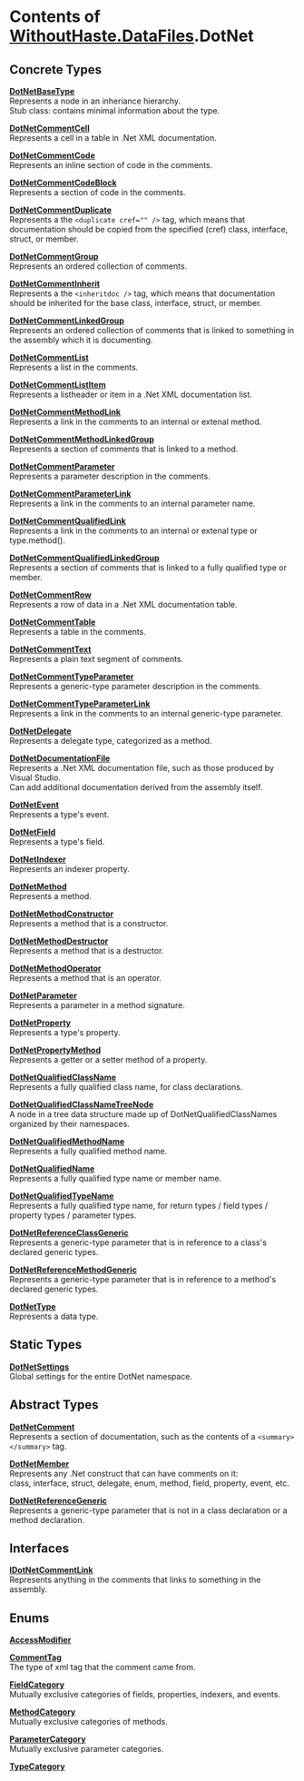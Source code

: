 # Contents of [WithoutHaste.DataFiles](TableOfContents.WithoutHaste.DataFiles.md).DotNet

## Concrete Types

[**DotNetBaseType**](WithoutHaste.DataFiles.DotNet.DotNetBaseType.md)  
Represents a node in an inheriance hierarchy.  
Stub class: contains minimal information about the type.  

  
[**DotNetCommentCell**](WithoutHaste.DataFiles.DotNet.DotNetCommentCell.md)  
Represents a cell in a table in .Net XML documentation.  

  
[**DotNetCommentCode**](WithoutHaste.DataFiles.DotNet.DotNetCommentCode.md)  
Represents an inline section of code in the comments.  

  
[**DotNetCommentCodeBlock**](WithoutHaste.DataFiles.DotNet.DotNetCommentCodeBlock.md)  
Represents a section of code in the comments.  

  
[**DotNetCommentDuplicate**](WithoutHaste.DataFiles.DotNet.DotNetCommentDuplicate.md)  
Represents a the `<duplicate cref="" />` tag, which means that documentation should be copied from the specified (cref) class, interface, struct, or member.  

  
[**DotNetCommentGroup**](WithoutHaste.DataFiles.DotNet.DotNetCommentGroup.md)  
Represents an ordered collection of comments.  

  
[**DotNetCommentInherit**](WithoutHaste.DataFiles.DotNet.DotNetCommentInherit.md)  
Represents a the `<inheritdoc />` tag, which means that documentation should be inherited for the base class, interface, struct, or member.  

  
[**DotNetCommentLinkedGroup**](WithoutHaste.DataFiles.DotNet.DotNetCommentLinkedGroup.md)  
Represents an ordered collection of comments that is linked to something in the assembly which it is documenting.  

  
[**DotNetCommentList**](WithoutHaste.DataFiles.DotNet.DotNetCommentList.md)  
Represents a list in the comments.  

  
[**DotNetCommentListItem**](WithoutHaste.DataFiles.DotNet.DotNetCommentListItem.md)  
Represents a listheader or item in a .Net XML documentation list.  

  
[**DotNetCommentMethodLink**](WithoutHaste.DataFiles.DotNet.DotNetCommentMethodLink.md)  
Represents a link in the comments to an internal or extenal method.  

  
[**DotNetCommentMethodLinkedGroup**](WithoutHaste.DataFiles.DotNet.DotNetCommentMethodLinkedGroup.md)  
Represents a section of comments that is linked to a method.  

  
[**DotNetCommentParameter**](WithoutHaste.DataFiles.DotNet.DotNetCommentParameter.md)  
Represents a parameter description in the comments.  

  
[**DotNetCommentParameterLink**](WithoutHaste.DataFiles.DotNet.DotNetCommentParameterLink.md)  
Represents a link in the comments to an internal parameter name.  

  
[**DotNetCommentQualifiedLink**](WithoutHaste.DataFiles.DotNet.DotNetCommentQualifiedLink.md)  
Represents a link in the comments to an internal or extenal type or type.method().  

  
[**DotNetCommentQualifiedLinkedGroup**](WithoutHaste.DataFiles.DotNet.DotNetCommentQualifiedLinkedGroup.md)  
Represents a section of comments that is linked to a fully qualified type or member.  

  
[**DotNetCommentRow**](WithoutHaste.DataFiles.DotNet.DotNetCommentRow.md)  
Represents a row of data in a .Net XML documentation table.  

  
[**DotNetCommentTable**](WithoutHaste.DataFiles.DotNet.DotNetCommentTable.md)  
Represents a table in the comments.  

  
[**DotNetCommentText**](WithoutHaste.DataFiles.DotNet.DotNetCommentText.md)  
Represents a plain text segment of comments.  

  
[**DotNetCommentTypeParameter**](WithoutHaste.DataFiles.DotNet.DotNetCommentTypeParameter.md)  
Represents a generic-type parameter description in the comments.  

  
[**DotNetCommentTypeParameterLink**](WithoutHaste.DataFiles.DotNet.DotNetCommentTypeParameterLink.md)  
Represents a link in the comments to an internal generic-type parameter.  

  
[**DotNetDelegate**](WithoutHaste.DataFiles.DotNet.DotNetDelegate.md)  
Represents a delegate type, categorized as a method.  

  
[**DotNetDocumentationFile**](WithoutHaste.DataFiles.DotNet.DotNetDocumentationFile.md)  
Represents a .Net XML documentation file, such as those produced by Visual Studio.  
Can add additional documentation derived from the assembly itself.  

  
[**DotNetEvent**](WithoutHaste.DataFiles.DotNet.DotNetEvent.md)  
Represents a type's event.  

  
[**DotNetField**](WithoutHaste.DataFiles.DotNet.DotNetField.md)  
Represents a type's field.  

  
[**DotNetIndexer**](WithoutHaste.DataFiles.DotNet.DotNetIndexer.md)  
Represents an indexer property.  

  
[**DotNetMethod**](WithoutHaste.DataFiles.DotNet.DotNetMethod.md)  
Represents a method.  

  
[**DotNetMethodConstructor**](WithoutHaste.DataFiles.DotNet.DotNetMethodConstructor.md)  
Represents a method that is a constructor.  

  
[**DotNetMethodDestructor**](WithoutHaste.DataFiles.DotNet.DotNetMethodDestructor.md)  
Represents a method that is a destructor.  

  
[**DotNetMethodOperator**](WithoutHaste.DataFiles.DotNet.DotNetMethodOperator.md)  
Represents a method that is an operator.  

  
[**DotNetParameter**](WithoutHaste.DataFiles.DotNet.DotNetParameter.md)  
Represents a parameter in a method signature.  

  
[**DotNetProperty**](WithoutHaste.DataFiles.DotNet.DotNetProperty.md)  
Represents a type's property.  

  
[**DotNetPropertyMethod**](WithoutHaste.DataFiles.DotNet.DotNetPropertyMethod.md)  
Represents a getter or a setter method of a property.  

  
[**DotNetQualifiedClassName**](WithoutHaste.DataFiles.DotNet.DotNetQualifiedClassName.md)  
Represents a fully qualified class name, for class declarations.  

  
[**DotNetQualifiedClassNameTreeNode**](WithoutHaste.DataFiles.DotNet.DotNetQualifiedClassNameTreeNode.md)  
A node in a tree data structure made up of DotNetQualifiedClassNames organized by their namespaces.  

  
[**DotNetQualifiedMethodName**](WithoutHaste.DataFiles.DotNet.DotNetQualifiedMethodName.md)  
Represents a fully qualified method name.  

  
[**DotNetQualifiedName**](WithoutHaste.DataFiles.DotNet.DotNetQualifiedName.md)  
Represents a fully qualified type name or member name.  

  
[**DotNetQualifiedTypeName**](WithoutHaste.DataFiles.DotNet.DotNetQualifiedTypeName.md)  
Represents a fully qualified type name, for return types / field types / property types / parameter types.  

  
[**DotNetReferenceClassGeneric**](WithoutHaste.DataFiles.DotNet.DotNetReferenceClassGeneric.md)  
Represents a generic-type parameter that is in reference to a class's declared generic types.  

  
[**DotNetReferenceMethodGeneric**](WithoutHaste.DataFiles.DotNet.DotNetReferenceMethodGeneric.md)  
Represents a generic-type parameter that is in reference to a method's declared generic types.  

  
[**DotNetType**](WithoutHaste.DataFiles.DotNet.DotNetType.md)  
Represents a data type.  

  

## Static Types

[**DotNetSettings**](WithoutHaste.DataFiles.DotNet.DotNetSettings.md)  
Global settings for the entire DotNet namespace.  

  

## Abstract Types

[**DotNetComment**](WithoutHaste.DataFiles.DotNet.DotNetComment.md)  
Represents a section of documentation, such as the contents of a `<summary></summary>` tag.  

  
[**DotNetMember**](WithoutHaste.DataFiles.DotNet.DotNetMember.md)  
Represents any .Net construct that can have comments on it:  
class, interface, struct, delegate, enum, method, field, property, event, etc.  

  
[**DotNetReferenceGeneric**](WithoutHaste.DataFiles.DotNet.DotNetReferenceGeneric.md)  
Represents a generic-type parameter that is not in a class declaration or a method declaration.  

  

## Interfaces

[**IDotNetCommentLink**](WithoutHaste.DataFiles.DotNet.IDotNetCommentLink.md)  
Represents anything in the comments that links to something in the assembly.  

  

## Enums

[**AccessModifier**](WithoutHaste.DataFiles.DotNet.AccessModifier.md)  
  

  
[**CommentTag**](WithoutHaste.DataFiles.DotNet.CommentTag.md)  
The type of xml tag that the comment came from.  

  
[**FieldCategory**](WithoutHaste.DataFiles.DotNet.FieldCategory.md)  
Mutually exclusive categories of fields, properties, indexers, and events.  

  
[**MethodCategory**](WithoutHaste.DataFiles.DotNet.MethodCategory.md)  
Mutually exclusive categories of methods.  

  
[**ParameterCategory**](WithoutHaste.DataFiles.DotNet.ParameterCategory.md)  
Mutually exclusive parameter categories.  

  
[**TypeCategory**](WithoutHaste.DataFiles.DotNet.TypeCategory.md)  
  

  

